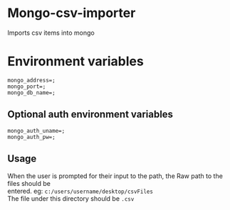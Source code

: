 # Mongo-csv-importer
Imports csv items into mongo

# Environment variables
```
mongo_address=;
mongo_port=;
mongo_db_name=;
```

## Optional auth environment variables
```
mongo_auth_uname=;
mongo_auth_pw=;
```

## Usage
When the user is prompted for their input to the path, the Raw path to the files should be  
entered.
eg: `c:/users/username/desktop/csvFiles`  
The file under this directory should be `.csv`
